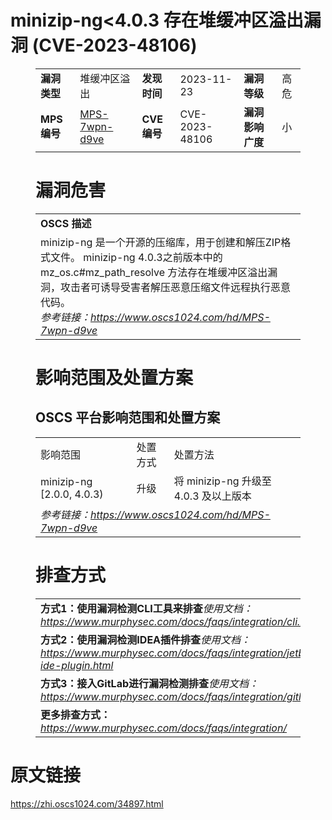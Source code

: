 # minizip-ng<4.0.3 存在堆缓冲区溢出漏洞 (CVE-2023-48106)
<figure class="wp-block-table">
    <table>
        <tbody>
        <tr>
            <td><strong>漏洞类型</strong></td>
            <td>堆缓冲区溢出</td>
            <td><strong>发现时间</strong></td>
            <td>2023-11-23</td>
            <td><strong>漏洞等级</strong></td>
            <td>高危</td>
        </tr>
        <tr>
            <td><strong>MPS编号</strong></td>
            <td><a href="https://www.oscs1024.com/hd/MPS-7wpn-d9ve">MPS-7wpn-d9ve</a></td>
            <td><strong>CVE编号</strong></td>
            <td>CVE-2023-48106</td>
            <td><strong>漏洞影响广度</strong></td>
            <td>小</td>
        </tr>
        </tbody>
    </table>
</figure>


<figure class="wp-block-table">
    <h1 class="wp-block-heading">漏洞危害</h1>
    <table>
        <tbody>
        <tr>
            <td><strong>OSCS 描述</strong></td>
        </tr>
        <tr>
            <td>minizip-ng 是一个开源的压缩库，用于创建和解压ZIP格式文件。
minizip-ng 4.0.3之前版本中的 mz_os.c#mz_path_resolve 方法存在堆缓冲区溢出漏洞，攻击者可诱导受害者解压恶意压缩文件远程执行恶意代码。<br><em>参考链接：<a
                    href="https://www.oscs1024.com/hd/MPS-7wpn-d9ve">https://www.oscs1024.com/hd/MPS-7wpn-d9ve</a></em>
            </td>
        </tr>
        </tbody>
    </table>
</figure>


<figure class="wp-block-table alignleft">
    <h1 class="wp-block-heading">影响范围及处置方案</h1>
    <h2 class="wp-block-heading"><strong>OSCS</strong> <strong>平台影响范围和处置方案</strong></h2>
    <table>
        <tbody>
        <tr>
            <td>影响范围</td>
            <td>处置方式</td>
            <td>处置方法</td>
        </tr>
        <tr><td rowspan="1">minizip-ng [2.0.0, 4.0.3)</td><td>升级</td><td>将 minizip-ng 升级至 4.0.3 及以上版本</td></tr>
        <tr>
            <td colspan="3"><em>参考链接：</em><em><a
                    href="https://www.oscs1024.com/hd/MPS-7wpn-d9ve">https://www.oscs1024.com/hd/MPS-7wpn-d9ve</a></em></td>
        </tr>
        </tbody>
    </table>
</figure>


<figure class="wp-block-table">
    <h1 class="wp-block-heading">排查方式</h1>
    <table>
        <tbody>
        <tr>
            <td><strong>方式1：使用漏洞检测CLI工具来排查</strong><em>使用文档：<a
                    href="https://www.murphysec.com/docs/faqs/integration/cli.html">https://www.murphysec.com/docs/faqs/integration/cli.html</a></em>
            </td>
        </tr>
        <tr>
            <td><strong>方式2：使用漏洞检测IDEA插件排查</strong><em>使用文档：<a
                    href="https://www.murphysec.com/docs/faqs/integration/jetbrains-ide-plugin.html">https://www.murphysec.com/docs/faqs/integration/jetbrains-ide-plugin.html</a></em>
            </td>
        </tr>
        <tr>
            <td><strong>方式3：接入GitLab进行漏洞检测排查</strong><em>使用文档：<a
                    href="https://www.murphysec.com/docs/faqs/integration/gitlab.html">https://www.murphysec.com/docs/faqs/integration/gitlab.html</a></em>
            </td>
        </tr>
        <tr>
            <td><strong>更多排查方式：</strong><em><a
                    href="https://www.murphysec.com/docs/faqs/integration/">https://www.murphysec.com/docs/faqs/integration/</a></em>
            </td>
        </tr>
        </tbody>
    </table>
</figure>
<h1>原文链接</h1>
<p><a href="https://zhi.oscs1024.com/34897.html">https://zhi.oscs1024.com/34897.html</a></p>
